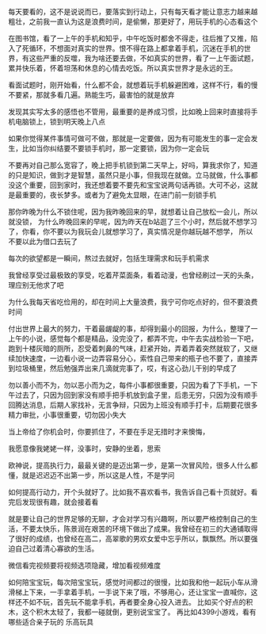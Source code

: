 
每天要看的，这不是说说而已，要落实到行动上，只有每天看才能让意志力越来越粗壮，之前我一直认为这是浪费时间，是偷懒，那更好了，用玩手机的心态看这个

在图书馆，看了一上午的手机和知乎，中午吃饭时都舍不得走，往后推了又推，陷入了死循环，不想面对真实的世界。恨不得在路上都拿着手机，沉迷在手机的世界，有这些严重的反噬，我为啥还要去做，不如真实的世界，看了一上午面试题，累并快乐着，怀着坦荡和休息的心情去吃饭。所以真实世界才是永远的王。

看面试题时，刚开始看，什么都不会，就想着玩手机躲避困难，这样不行，看的慢不要紧，那就多看几遍。熟能生巧，最害怕的就是放弃

发现其实写太多的感悟也不管用，最重要的是养成习惯，比如晚上回来时直接将手机电脑锁上，锁到明天晚上八点

如果你觉得某件事情可做可不做，那就是一定要做，因为有可能发生的事一定会发生，比如当你纠结要不要锁手机时，那一定要锁，因为你一定会玩

不要再对自己那么宽容了，晚上把手机锁到第二天早上，好吗，算我求你了，知道的只是知识，做到才是智慧，虽然只是小事，但我现在就做。立马就做，什么事都没这个重要，回到家时，我还想着要不要先和宝宝说两句话再锁。大可不必，这就是最重要的，夜长梦多。或者为了避免太显眼，在进门前一刻锁手机

那你昨晚为什么不锁住呢，因为我昨晚回来的早，就想着让自己放松一会儿，所以就没锁，
为什么昨晚回来的早呢，因为昨天在b站逛了三个小时，然后就不想学习了，你看，你不要以为我玩会儿就想学习了，真实情况是你越玩越不想学，
所以不要以此为借口去玩了


每次的欲望都是一瞬间，熬过去就好，包括生理需求和玩手机需求

我曾经享受过最极致的享受，吃着芹菜面条，看着动漫，也曾经刷过一天的头条，理应别无他求了吧

为什么我每天省吃俭用的，却在时间上大量浪费，我宁可你吃点好的，但不要浪费时间


付出世界上最大的努力，干着最龌龊的事，却得到最小的回报，为什么，整理了一上午的小说，感觉每个都是精品，没完没了，都弄不完，中午去实战检验一下吧，跑到十楼灰暗的厕所，忍受着刺鼻的气味，赶紧开始，弄着弄着突然就软了，又继续加快速度，一边看小说一边弄容易分心，索性自己带来的瓶子也不要了，直接弄到垃圾桶里，然后勉强弄出来几滴就完事了，哎，有这心劲儿干别的早成了


勿以善小而不为，勿以恶小而为之，每件小事都很重要，只因为看了下手机，一下午过去了，只因为回到家没有顺手把手机放到盒子里，后患无穷，只因为没有顺手回腾达消息，后期人家找补，无言争辩，只因为上班没有顺手打卡，后期要花很多精力审批，小事很重要，切勿因小失大

当上帝给了你机会时，你要抓住了，不要在手足无措时才来懊悔，

我愿意像我姥姥一样，没事时，安静的坐着，思索


欧神说，提高执行力，最最关键的是迈出第一步，是第一次冒风险，很多人什么都懂，就是迟迟迈不出第一步，所以这是人性，不是学问

如何提高行动力，开个头就好了。比如我不喜欢看书，我告诉自己看十页就好。看完后发现很有趣，就会接着看

就是要让自己的世界足够的无聊，才会对学习有兴趣啊，所以要严格控制自己的生活，不要太快乐，陈景润在艰苦的环境下做出了成果。我曾经在初三的大通铺取得了很好的成绩，也曾经在高二，高翠歌的男欢女爱中忘乎所以，飘飘然。所以要强迫自己过着清心寡欲的生活。

微信看完视频要将视频选项隐藏，增加看视频难度


如何陪宝宝玩，每次陪宝宝玩，感觉时间都过的很慢，比如我和他一起玩小车从滑滑梯上下来，一手拿着手机，一手说下来了哦，不够用心，还让宝宝一直喊你，这样还不如不玩，首先玩不能拿手机，再者要全身心投入进去。
比如买个好点的积木，这个积木太轻了，我都一碰就倒，更别说宝宝了。
再比如4399小游戏，看有哪些适合亲子玩的
乐高玩具

